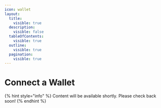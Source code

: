 ```yaml
---
icon: wallet
layout:
  title:
    visible: true
  description:
    visible: false
  tableOfContents:
    visible: true
  outline:
    visible: true
  pagination:
    visible: true
---
```


# Connect a Wallet

{% hint style="info" %}
Content will be available shortly. Please check back soon!
{% endhint %}
